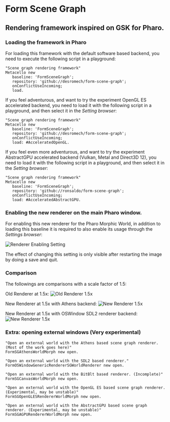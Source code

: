 # Form Scene Graph
## Rendering framework inspired on GSK for Pharo.

### Loading the framework in Pharo

For loading this framework with the default software based backend, you need to
execute the following script in a playground:

```smalltalk
"Scene graph rendering framework"
Metacello new
   baseline: 'FormSceneGraph';
   repository: 'github://desromech/form-scene-graph';
   onConflictUseIncoming;
   load.
```

If you feel adventurous, and want to try the experiment OpenGL ES accelerated backend, you need
to load it with the following script in a playground, and then select it in the *Setting browser*:

```smalltalk
"Scene graph rendering framework"
Metacello new
   baseline: 'FormSceneGraph';
   repository: 'github://desromech/form-scene-graph';
   onConflictUseIncoming;
   load: #AcceleratedOpenGL.
```

If you feel even more adventurous, and want to try the experiment AbstractGPU accelerated backend (Vulkan, Metal and Direct3D 12), you need
to load it with the following script in a playground, and then select it in the *Setting browser*:

```smalltalk
"Scene graph rendering framework"
Metacello new
   baseline: 'FormSceneGraph';
   repository: 'github://ronsaldo/form-scene-graph';
   onConflictUseIncoming;
   load: #AcceleratedAbstractGPU.
```

### Enabling the new renderer on the main Pharo window.
For enabling this new renderer for the Pharo Morphic World, in addition to loading
this baseline it is required to also enable its usage through the *Settings browser*:

![Renderer Enabling Setting](images/enable-settings.png)

The effect of changing this setting is only visible after restarting the image by doing a save and quit.

### Comparison
The followings are comparisons with a scale factor of 1.5:

Old Renderer at 1.5x:
![Old Renderer 1.5x](images/old-renderer-150.png)

New Renderer at 1.5x with Athens backend:
![New Renderer 1.5x](images/new-renderer-150-athens.png)

New Renderer at 1.5x with OSWindow SDL2 renderer backend:
![New Renderer 1.5x](images/new-renderer-150-sdl2.png)

### Extra: opening external windows (Very experimental)
```smalltalk
"Open an external world with the Athens based scene graph renderer. (Most of the work goes here)"
FormSGAthensWorldMorph new open.

"Open an external world with the SDL2 based renderer."
FormOSWindowGenericRendererSGWorldRenderer new open.

"Open an external world with the BitBlt based renderer. (Incomplete)"
FormSGCanvasWorldMorph new open.

"Open an external world with the OpenGL ES based scene graph renderer. (Experimental, may be unstable)"
FormSGOpenGLESRendererWorldMorph new open.

"Open an external world with the AbstractGPU based scene graph renderer. (Experimental, may be unstable)"
FormSGAGPURendererWorldMorph new open.

```
